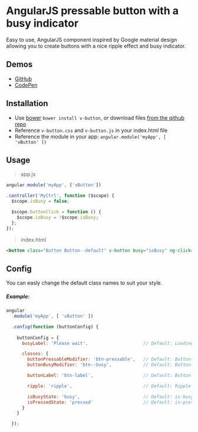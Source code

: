 # AngularJS pressable button with a busy indicator

Easy to use, AngularJS component inspired by Google material design allowing you to create buttons with a nice ripple effect and busy indicator.

## Demos
  - [GitHub](http://lukaszwatroba.github.io/v-button)
  - [CodePen](http://codepen.io/LukaszWatroba/pen/YPNvpX)

## Installation
  - Use [bower](http://bower.io/) `bower install v-button`, or download files [from the github repo](./dist)
  - Reference `v-button.css` and `v-button.js` in your index.html file
  - Reference the module in your app: `angular.module('myApp', [ 'vButton' ])`

## Usage

> app.js

```javascript
angular.module('myApp', ['vButton'])

.controller('MyCtrl', function ($scope) {
  $scope.isBusy = false;

  $scope.buttonClick = function () {
    $scope.isBusy = !$scope.isBusy;
  };
});
```

> index.html

```html
<button class="Button Button--default" v-button busy="isBusy" ng-click="buttonClick()">Busy Button</button>
```

## Config
You can easly change the default class names to suit your style.

##### Example:

```js
angular
  .module('myApp', [ 'vButton' ])

  .config(function (buttonConfig) {
    
    buttonConfig = {
      busyLabel: 'Please wait',                     // Default: Loading

      classes: {
        buttonPressableModifier: 'btn-pressable',   // Default: Button--pressable
        buttonBusyModifier: 'btn--busy',            // Default: Button--busy

        buttonLabel: 'btn-label',                   // Default: Button-label

        ripple: 'ripple',                           // Default: Ripple

        isBusyState: 'busy',                        // Default: is-busy
        isPressedState: 'pressed'                   // Default: is-pressed
      }
    }

  });
```